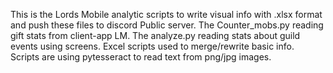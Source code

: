 This is the Lords Mobile analytic scripts to write visual info with .xlsx format and push these files to discord Public server.
The Counter_mobs.py reading gift stats from client-app LM. The analyze.py reading stats about guild events using screens.
Excel scripts used to merge/rewrite basic info.
Scripts are using pytesseract to read text from png/jpg images.
